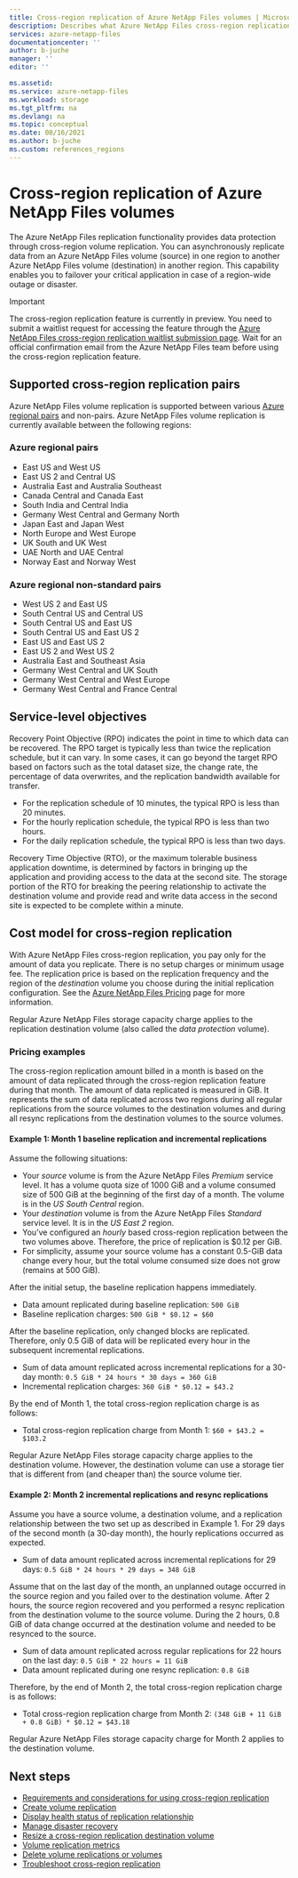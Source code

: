 ```yaml
---
title: Cross-region replication of Azure NetApp Files volumes | Microsoft Docs
description: Describes what Azure NetApp Files cross-region replication does, supported region pairs, service-level objectives, data durability, and cost model.  
services: azure-netapp-files
documentationcenter: ''
author: b-juche
manager: ''
editor: ''

ms.assetid:
ms.service: azure-netapp-files
ms.workload: storage
ms.tgt_pltfrm: na
ms.devlang: na
ms.topic: conceptual
ms.date: 08/16/2021
ms.author: b-juche
ms.custom: references_regions
---
```

# Cross-region replication of Azure NetApp Files volumes

The Azure NetApp Files replication functionality provides data protection through cross-region volume replication. You can asynchronously replicate data from an Azure NetApp Files volume (source) in one region to another Azure NetApp Files volume (destination) in another region.  This capability enables you to failover your critical application in case of a region-wide outage or disaster.

> [!IMPORTANT]
> The cross-region replication feature is currently in preview. You need to submit a waitlist request for accessing the feature through the [Azure NetApp Files cross-region replication waitlist submission page](https://aka.ms/anfcrrpreviewsignup). Wait for an official confirmation email from the Azure NetApp Files team before using the cross-region replication feature.

## <a name="supported-region-pairs"></a>Supported cross-region replication pairs

Azure NetApp Files volume replication is supported between various [Azure regional pairs](../best-practices-availability-paired-regions.md#azure-regional-pairs) and non-pairs. Azure NetApp Files volume replication is currently available between the following regions:  

### Azure regional pairs

* East US and West US
* East US 2 and Central US
* Australia East and Australia Southeast
* Canada Central and Canada East
* South India and Central India 
* Germany West Central and Germany North
* Japan East and Japan West
* North Europe and West Europe
* UK South and UK West
* UAE North and UAE Central
* Norway East and Norway West

### Azure regional non-standard pairs

*	West US 2 and East US
*	South Central US and Central US
*	South Central US and East US
*	South Central US and East US 2
*	East US and East US 2
*	East US 2 and West US 2
*	Australia East and Southeast Asia 
*	Germany West Central and UK South
*	Germany West Central and West Europe
*	Germany West Central and France Central

## Service-level objectives

Recovery Point Objective (RPO) indicates the point in time to which data can be recovered. The RPO target is typically less than twice the replication schedule, but it can vary. In some cases, it can go beyond the target RPO based on factors such as the total dataset size, the change rate, the percentage of data overwrites, and the replication bandwidth available for transfer.   

* For the replication schedule of 10 minutes, the typical RPO is less than 20 minutes.  
* For the hourly replication schedule, the typical RPO is less than two hours.  
* For the daily replication schedule, the typical RPO is less than two days.  

Recovery Time Objective (RTO), or the maximum tolerable business application downtime, is determined by factors in bringing up the application and providing access to the data at the second site. The storage portion of the RTO for breaking the peering relationship to activate the destination volume and provide read and write data access in the second site is expected to be complete within a minute.

## Cost model for cross-region replication  

With Azure NetApp Files cross-region replication, you pay only for the amount of data you replicate. There is no setup charges or minimum usage fee. The replication price is based on the replication frequency and the region of the *destination* volume you choose during the initial replication configuration. See the [Azure NetApp Files Pricing](https://azure.microsoft.com/pricing/details/netapp/) page for more information.  

Regular Azure NetApp Files storage capacity charge applies to the replication destination volume (also called the *data protection* volume). 

### Pricing examples

The cross-region replication amount billed in a month is based on the amount of data replicated through the cross-region replication feature during that month. The amount of data replicated is measured in GiB. It represents the sum of data replicated across two regions during all regular replications from the source volumes to the destination volumes and during all resync replications from the destination volumes to the source volumes.

#### Example 1: Month 1 baseline replication and incremental replications

Assume the following situations:

* Your *source* volume is from the Azure NetApp Files *Premium* service level. It has a volume quota size of 1000 GiB and a volume consumed size of 500 GiB at the beginning of the first day of a month. The volume is in the *US South Central* region.
* Your *destination* volume is from the Azure NetApp Files *Standard* service level. It is in the *US East 2* region.
* You’ve configured an *hourly* based cross-region replication between the two volumes above. Therefore, the price of replication is $0.12 per GiB.
* For simplicity, assume your source volume has a constant 0.5-GiB data change every hour, but the total volume consumed size does not grow (remains at 500 GiB). 

After the initial setup, the baseline replication happens immediately.  

* Data amount replicated during baseline replication: `500 GiB`
* Baseline replication charges: `500 GiB * $0.12 = $60`

After the baseline replication, only changed blocks are replicated. Therefore, only 0.5 GiB of data will be replicated every hour in the subsequent incremental replications.

* Sum of data amount replicated across incremental replications for a 30-day month: `0.5 GiB * 24 hours * 30 days = 360 GiB`
* Incremental replication charges: `360 GiB * $0.12 = $43.2`

By the end of Month 1, the total cross-region replication charge is as follows:  

*  Total cross-region replication charge from Month 1: `$60 + $43.2 = $103.2`

Regular Azure NetApp Files storage capacity charge applies to the destination volume. However, the destination volume can use a storage tier that is different from (and cheaper than) the source volume tier.

#### Example 2: Month 2 incremental replications and resync replications  

Assume you have a source volume, a destination volume, and a replication relationship between the two set up as described in Example 1. For 29 days of the second month (a 30-day month), the hourly replications occurred as expected.

* Sum of data amount replicated across incremental replications for 29 days: `0.5 GiB * 24 hours * 29 days = 348 GiB`

Assume that on the last day of the month, an unplanned outage occurred in the source region and you failed over to the destination volume. After 2 hours, the source region recovered and you performed a resync replication from the destination volume to the source volume. During the 2 hours, 0.8 GiB of data change occurred at the destination volume and needed to be resynced to the source.

* Sum of data amount replicated across regular replications for 22 hours on the last day: `0.5 GiB * 22 hours = 11 GiB`
* Data amount replicated during one resync replication: `0.8 GiB`

Therefore, by the end of Month 2, the total cross-region replication charge is as follows:  

* Total cross-region replication charge from Month 2: `(348 GiB + 11 GiB + 0.8 GiB) * $0.12 = $43.18`

Regular Azure NetApp Files storage capacity charge for Month 2 applies to the destination volume.

## Next steps
* [Requirements and considerations for using cross-region replication](cross-region-replication-requirements-considerations.md)
* [Create volume replication](cross-region-replication-create-peering.md)
* [Display health status of replication relationship](cross-region-replication-display-health-status.md)
* [Manage disaster recovery](cross-region-replication-manage-disaster-recovery.md)
* [Resize a cross-region replication destination volume](azure-netapp-files-resize-capacity-pools-or-volumes.md#resize-a-cross-region-replication-destination-volume)
* [Volume replication metrics](azure-netapp-files-metrics.md#replication)
* [Delete volume replications or volumes](cross-region-replication-delete.md)
* [Troubleshoot cross-region replication](troubleshoot-cross-region-replication.md)
